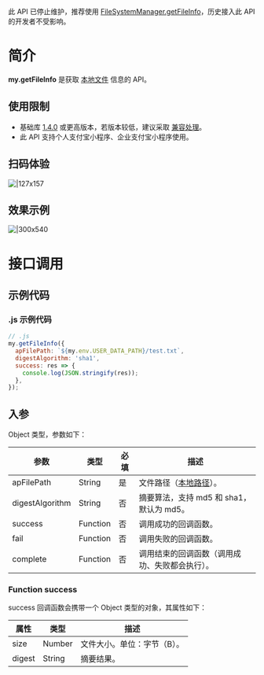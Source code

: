 此 API 已停止维护，推荐使用 [FileSystemManager.getFileInfo](https://opendocs.alipay.com/mini/api/0226og)，历史接入此 API 的开发者不受影响。

# 简介

**my.getFileInfo** 是获取 [本地文件](https://opendocs.alipay.com/mini/03dt4s#%E6%9C%AC%E5%9C%B0%E6%96%87%E4%BB%B6) 信息的 API。

## 使用限制

- 基础库 [1.4.0](https://opendocs.alipay.com/mini/framework/lib) 或更高版本，若版本较低，建议采取 [兼容处理](https://opendocs.alipay.com/mini/framework/compatibility)。
- 此 API 支持个人支付宝小程序、企业支付宝小程序使用。

## 扫码体验

![|127x157](https://gw.alipayobjects.com/zos/skylark-tools/public/files/6b701ceeda8e89e8a76065f67b4f4946.jpeg#align=left&display=inline&height=157&margin=%5Bobject%20Object%5D&originHeight=157&originWidth=127&status=done&style=stroke&width=127)

## 效果示例

![|300x540](https://gw.alipayobjects.com/zos/skylark-tools/public/files/b5510bb7efd866b5a5368099d62156c8.gif#align=left&display=inline&height=540&margin=%5Bobject%20Object%5D&originHeight=540&originWidth=300&status=done&style=stroke&width=300)

# 接口调用

## 示例代码

### .js 示例代码

```javascript
// .js
my.getFileInfo({
  apFilePath: `${my.env.USER_DATA_PATH}/test.txt`,
  digestAlgorithm: 'sha1',
  success: res => {
    console.log(JSON.stringify(res));
  },
});
```

## 入参

Object 类型，参数如下：

| **参数** | **类型** | **必填** | **描述** |
| --- | --- | --- | --- |
| apFilePath | String | 是 | 文件路径（[本地路径](https://opendocs.alipay.com/mini/03dt4s#%E6%9C%AC%E5%9C%B0%E6%96%87%E4%BB%B6)）。 |
| digestAlgorithm | String | 否 | 摘要算法，支持 md5 和 sha1，默认为 md5。 |
| success | Function | 否 | 调用成功的回调函数。 |
| fail | Function | 否 | 调用失败的回调函数。 |
| complete | Function | 否 | 调用结束的回调函数（调用成功、失败都会执行）。 |

### Function success

success 回调函数会携带一个 Object 类型的对象，其属性如下：

| **属性** | **类型** | **描述**                    |
| -------- | -------- | --------------------------- |
| size     | Number   | 文件大小。单位：字节（B）。 |
| digest   | String   | 摘要结果。                  |
